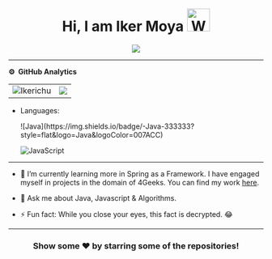 <p align="center"> <h1 align="center"> Hi, I am Iker Moya <img src="https://raw.githubusercontent.com/nixin72/nixin72/master/wave.gif" 
         alt="Waving hand animated gif"
         height="45"
         width="45" /></h1> </p>


<p align="center"> <img src="https://komarev.com/ghpvc/?username=Ikerichu&label=Profile%20Visits&color=blue&style=plastic%22%20alt=%22Ikerichu" /> </p>

***
**⚙️ &nbsp;GitHub Analytics**
<table style="width:100%">
  <tr>
    <td> <img src="https://github-readme-stats.vercel.app/api?username=Ikerichu&show_icons=true&theme=dark&locale=en&hide_border=true" alt="Ikerichu" /></td>
    <td><img src="https://github-readme-stats.vercel.app/api/top-langs/?username=Ikerichu&theme=dark&hide_border=true&layout=compact"></td>
  </tr>
</table>


<!--START_SECTION:waka-->






 
<!--END_SECTION:waka-->


- Languages: &nbsp;
  <p></p>
  ![Java](https://img.shields.io/badge/-Java-333333?style=flat&logo=Java&logoColor=007ACC)
  
  ![JavaScript](https://img.shields.io/badge/-JavaScript-333333?style=flat&logo=javascript)
  

<!--- Frameworks: &nbsp;
  ![Flutter](https://img.shields.io/badge/-Flutter-333333?style=flat&logo=flutter&logoColor=007ACC)
  ![Spring](https://img.shields.io/badge/-Spring-333333?style=flat&logo=spring&logoColor=B7C220)
  ![Express.js](https://img.shields.io/badge/-Express.js-333333?style=flat&logo=node.js)

- Databases:  &nbsp;
  ![Firestore](https://img.shields.io/badge/-Firestore-333333?style=flat&logo=firebase)
  ![MongoDB Atlas](https://img.shields.io/badge/-MongoDB%20Atlas-333333?style=flat&logo=mongodb)
  ![MySql](https://img.shields.io/badge/-MySql-333333?style=flat&logo=mysql)

- IDEs: &nbsp;
  ![VS Code](https://img.shields.io/badge/-VS%20Code-333333?style=flat&logo=visual-studio-code&logoColor=007ACC)
  ![Android Studio](https://img.shields.io/badge/-Android%20Studio-333333?style=flat&logo=android-studio)
  ![Eclipse](https://img.shields.io/badge/-Eclipse-333333?style=flat&logo=eclipse)
  ![IntelliJ IDEA](https://img.shields.io/badge/-IntelliJ%20IDEA-333333?style=flat&logo=intellij-idea&logoColor=f70486)
-->
***

<!---  🔭 I’m currently building backend in Java.-->

-  🌱 I’m currently learning more in Spring as a Framework. I have engaged myself in projects in the domain of 4Geeks. You can find my work [here](https://github.com/Ikerichu?tab=repositories).

-  💬 Ask me about Java, Javascript & Algorithms.

-  ⚡ Fun fact: While you close your eyes, this fact is decrypted. 😂

<!-- -  📫 How to reach me:
[![LinkedIn](https://img.shields.io/badge/-Rahul_Kashyap-2867B2?style=flat&logo=Linkedin&logoColor=white)](https://www.linkedin.com/in/rahul-kashyap-230577195/)
[![Twitter](https://img.shields.io/badge/-imkashyap_-1da1f2?style=flat&logo=Twitter&logoColor=white)](https://twitter.com/imkashyap_)
[![Instagram](https://img.shields.io/badge/-imkashyap__-833ab4?style=flat&logo=Instagram&logoColor=white)](https://www.instagram.com/imkashyap__/)
[![Gmail](https://img.shields.io/badge/-Rahul_Kashyap-DB4437?style=flat&logo=Gmail&logoColor=white)](mailto:rahulkashyap4041@gmail.com) -->

***

<!-- ![](https://activity-graph.herokuapp.com/graph?username=imkashyap&theme=react-dark&hide_border=true&area=true) -->

<div align="center">

### Show some ❤️ by starring some of the repositories!

</div>
